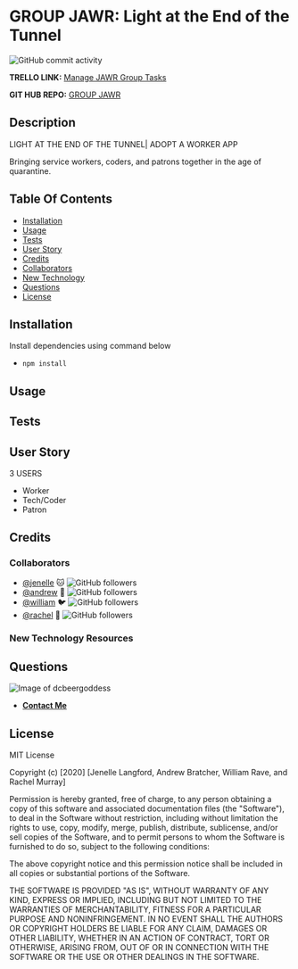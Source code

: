# GROUP JAWR: Light at the End of the Tunnel

<!-- playing around for badges -->

![GitHub commit activity](https://img.shields.io/github/commit-activity/m/jenellelangford/Group-JAWR)

**TRELLO LINK:** [Manage JAWR Group Tasks](https://trello.com/b/E6amzYhr/group-jawr)

**GIT HUB REPO:** [GROUP JAWR](https://github.com/jenellelangford/Group-JAWR)


## Description

LIGHT AT THE END OF THE TUNNEL| ADOPT A WORKER APP

Bringing service workers, coders, and patrons together in the age of quarantine. 

## Table Of Contents

* [Installation](#installation)
* [Usage](#usage)
* [Tests](#tests)
* [User Story](#userstory)
* [Credits](#credits)
* [Collaborators](#collaborators)
* [New Technology](#newtechnologyresources)
* [Questions](#questions)
* [License](#license)

## Installation

Install dependencies using command below
- `npm install`

## Usage


## Tests


## User Story

3 USERS
* Worker
* Tech/Coder
* Patron 

## Credits

### Collaborators
* [@jenelle](https://github.com/jenellelangford) :cat: ![GitHub followers](https://img.shields.io/github/followers/jenellelangford?label=Follow&style=social)
* [@andrew](https://github.com/tanksareforcowards) :tiger: ![GitHub followers](https://img.shields.io/github/followers/tanksareforcowards?label=Follow&style=social)
* [@william](https://github.com/AvianOverlord) :bird: ![GitHub followers](https://img.shields.io/github/followers/rayfor1?label=Follow&style=social)
* [@rachel](https://github.com/dcbeergoddess) :dog: ![GitHub followers](https://img.shields.io/github/followers/dcbeergoddess?label=Follow&style=social)

### New Technology Resources


## Questions

![Image of dcbeergoddess](https://avatars0.githubusercontent.com/u/59098488?v=4&s=200)  

* [**Contact Me**](mailto:dcbeergoddess@gmail.com?subject=readmeGenerator)

## License

MIT License

Copyright (c) [2020] [Jenelle Langford, Andrew Bratcher, William Rave, and Rachel Murray]

Permission is hereby granted, free of charge, to any person obtaining a copy
of this software and associated documentation files (the "Software"), to deal
in the Software without restriction, including without limitation the rights
to use, copy, modify, merge, publish, distribute, sublicense, and/or sell
copies of the Software, and to permit persons to whom the Software is
furnished to do so, subject to the following conditions:

The above copyright notice and this permission notice shall be included in all
copies or substantial portions of the Software.

THE SOFTWARE IS PROVIDED "AS IS", WITHOUT WARRANTY OF ANY KIND, EXPRESS OR
IMPLIED, INCLUDING BUT NOT LIMITED TO THE WARRANTIES OF MERCHANTABILITY,
FITNESS FOR A PARTICULAR PURPOSE AND NONINFRINGEMENT. IN NO EVENT SHALL THE
AUTHORS OR COPYRIGHT HOLDERS BE LIABLE FOR ANY CLAIM, DAMAGES OR OTHER
LIABILITY, WHETHER IN AN ACTION OF CONTRACT, TORT OR OTHERWISE, ARISING FROM,
OUT OF OR IN CONNECTION WITH THE SOFTWARE OR THE USE OR OTHER DEALINGS IN THE
SOFTWARE.





